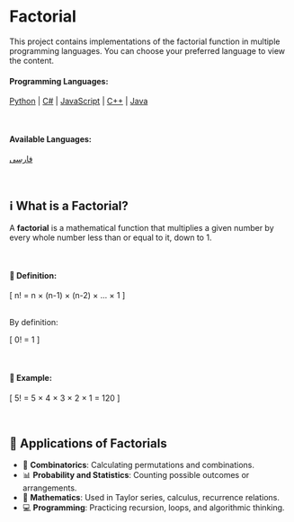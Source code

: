# Factorial 

This project contains implementations of the factorial function in multiple programming languages. You can choose your preferred language to view the content.

#### Programming Languages:
[Python](/factorial/python/) | [C#](/factorial/csharp/) | [JavaScript](/factorial/javascript/) | [C++](/factorial/C++/) | [Java](/factorial/java/) 

<br />

#### Available Languages:

 [فارسی](/factorial/README.fa.md)

<br/>


## ℹ️ What is a Factorial?

A **factorial** is a mathematical function that multiplies a given number by every whole number less than or equal to it, down to 1.

<br />

#### 📐 Definition:

\[
n! = n × (n-1) × (n-2) × ... × 1
\]

<br />
By definition:

\[
0! = 1
\]

<br />

#### 🔢 Example:

\[
5! = 5 × 4 × 3 × 2 × 1 = 120
\]

<br />

## 🧩 Applications of Factorials

- 🎲 **Combinatorics**: Calculating permutations and combinations.
- 📊 **Probability and Statistics**: Counting possible outcomes or arrangements.
- 📐 **Mathematics**: Used in Taylor series, calculus, recurrence relations.
- 💻 **Programming**: Practicing recursion, loops, and algorithmic thinking.
